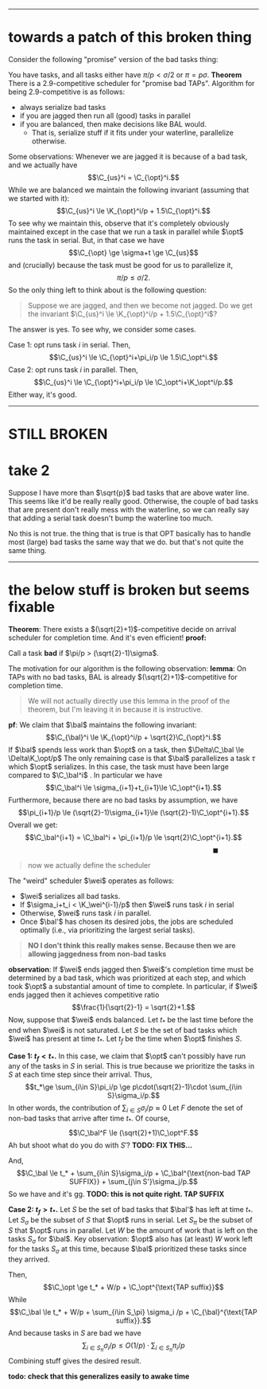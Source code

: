 $$\newcommand{\bal}{\mathsf{BAL}}$$
$$\newcommand{\K}{\mathsf{K}}$$
$$\newcommand{\C}{\mathsf{C}}$$
$$\newcommand{\opt}{\mathsf{OPT}}$$
$$\newcommand{\wei}{\mathsf{WEI}}$$

-----
# towards a patch of this broken thing

Consider the following "promise" version of the bad tasks thing:

You have tasks, and all tasks either have $\pi/p < \sigma/2$ or $\pi = p \sigma$.
**Theorem** There is a $2.9$-competitive scheduler for "promise bad TAPs".
Algorithm for being $2.9$-competitive is as follows:
- always serialize bad tasks
- if you are jagged then run all (good) tasks in parallel
- if you are balanced, then make decisions like BAL would.
	- That is, serialize stuff if it fits under your waterline, parallelize otherwise.

Some observations: 
Whenever we are jagged it is because of a bad task, and we actually have
$$\C_{us}^i = \C_{\opt}^i.$$
While we are balanced we maintain the following invariant (assuming that we started with it):
$$\C_{us}^i \le \K_{\opt}^i/p + 1.5\C_{\opt}^i.$$
To see why we maintain this, observe that it's completely obviously maintained except in the case that we run a task in parallel while $\opt$ runs the task in serial. 
But, in that case we have
$$\C_{\opt} \ge \sigma+t \ge \C_{us}$$
and (crucially) because the task must be good for us to parallelize it, 
$$\pi/p \le \sigma/2.$$
So the only thing left to think about is the following question: 
> Suppose we are jagged, and then we become not jagged. Do we get the invariant $\C_{us}^i \le \K_{\opt}^i/p + 1.5\C_{\opt}^i$?

The answer is yes. To see why, we consider some cases. 

Case 1: opt runs task $i$ in serial. Then, 
$$\C_{us}^i \le \C_{\opt}^i+\pi_i/p \le 1.5\C_\opt^i.$$
Case 2: opt runs task $i$ in parallel. Then, 
$$\C_{us}^i \le \C_{\opt}^i+\pi_i/p \le \C_\opt^i+\K_\opt^i/p.$$
Either way, it's good.

-----------

# STILL BROKEN
# take 2


Suppose I have more than $\sqrt{p}$ bad tasks that are above water line. This seems like it'd be really really good. 
Otherwise, the couple of bad tasks that are present don't really mess with the waterline, so we can really say that adding a serial task doesn't bump the waterline too much.

No this is not true. the thing that is true is that OPT basically has to handle most (large) bad tasks the same way that we do. but that's not quite the same thing.


-----------------------
# the below stuff is broken but seems fixable


**Theorem**: 
There exists a $(\sqrt{2}+1)$-competitive decide on arrival scheduler for completion time. 
And it's even efficient!
**proof:**

Call a task **bad** if $\pi/p > (\sqrt{2}-1)\sigma$.

The motivation for our algorithm is the following observation:
**lemma**:
On TAPs with no bad tasks, BAL is already $(\sqrt{2}+1)$-competitive for completion time.

> We will not actually directly use this lemma in the proof of the theorem, but I'm leaving it in because it is instructive.

**pf**:
We claim that $\bal$ maintains the following invariant:
$$\C_{\bal}^i \le \K_{\opt}^i/p + \sqrt{2}\C_{\opt}^i.$$
If $\bal$ spends less work than $\opt$ on a task, then $\Delta\C_\bal \le \Delta\K_\opt/p$
The only remaining case is that $\bal$ parallelizes a task $\tau$ which $\opt$ serializes.
In this case, the task must have been large compared to $\C_\bal^i$ .
In particular we have
$$\C_\bal^i \le \sigma_{i+1}+t_{i+1}\le \C_\opt^{i+1}.$$
Furthermore, because there are no bad tasks by assumption, we have
$$\pi_{i+1}/p \le (\sqrt{2}-1)\sigma_{i+1}\le (\sqrt{2}-1)\C_\opt^{i+1}.$$
Overall we get:
$$\C_\bal^{i+1} = \C_\bal^i + \pi_{i+1}/p \le \sqrt{2}\C_\opt^{i+1}.$$
$$\quad\quad\quad\quad\quad\quad\quad\quad\quad\quad\quad\quad\quad\quad\quad\quad\quad\quad\quad\quad\blacksquare$$

> now we actually define the scheduler 


The "weird" scheduler $\wei$ operates as follows:
- $\wei$ serializes all bad tasks.
- If $\sigma_i+t_i < \K_\wei^{i-1}/p$ then $\wei$ runs task $i$ in serial
- Otherwise, $\wei$ runs task $i$ in parallel.
- Once $\bal'$ has chosen its desired jobs, the jobs are scheduled optimally (i.e., via prioritizing the largest serial tasks).

> **NO I don't think this really makes sense. Because then we are allowing jaggedness from non-bad tasks**

**observation**: If $\wei$ ends jagged then $\wei$'s completion time must be determined by a bad task, which was prioritized at each step, and which took $\opt$ a substantial amount of time to complete. 
In particular, if $\wei$ ends jagged then it achieves competitive ratio 
$$\frac{1}{\sqrt{2}-1} = \sqrt{2}+1.$$
Now, suppose that $\wei$ ends balanced.
Let $t_*$ be the last time before the end when $\wei$ is not saturated.
Let $S$ be the set of bad tasks which $\wei$ has present at time $t_*$.
Let $t_f$ be the time when $\opt$ finishes $S$.

**Case 1: $t_f < t_*$.**
In this case, we claim that $\opt$ can't possibly have run any of the tasks in $S$ in serial. This is true because we prioritize the tasks in $S$ at each time step since their arrival.
Thus, 
$$t_*\ge \sum_{i\in S}\pi_i/p \ge p\cdot(\sqrt{2}-1)\cdot \sum_{i\in S}\sigma_i/p.$$
In other words, the contribution of $\sum_{i\in S}\sigma_i/p \approx 0$ 
Let $F$ denote the set of non-bad tasks that arrive after time $t_*$.
Of course, 
$$\C_\bal^F \le (\sqrt{2}+1)\C_\opt^F.$$
Ah but shoot what do you do with $S'$?
**TODO: FIX THIS...**

And,
$$\C_\bal \le t_* + \sum_{i\in S}\sigma_i/p + \C_\bal^{\text{non-bad TAP SUFFIX}} + \sum_{j\in S'}\sigma_j/p.$$
So we have
and it's gg. 
**TODO: this is not quite right. TAP SUFFIX**

**Case 2: $t_f  > t_*.$**
Let $S$ be the set of bad tasks that $\bal'$ has left at time $t_*$. 
Let $S_\sigma$ be the subset of $S$ that $\opt$ runs in serial. 
Let $S_\pi$ be the subset of $S$ that $\opt$ runs in parallel.
Let $W$ be the amount of work that is left on the tasks $S_\sigma$ for $\bal$.
Key observation: $\opt$ also has (at least) $W$ work left for the tasks $S_\sigma$ at this time, because $\bal$ prioritized these tasks since they arrived.

Then, 
$$\C_\opt \ge t_* + W/p + \C_\opt^{\text{TAP suffix}}$$
While 
$$\C_\bal \le t_* + W/p + \sum_{i\in S_\pi} \sigma_i /p + \C_{\bal}^{\text{TAP suffix}}.$$
And because tasks in $S$ are bad we have
$$\sum_{i\in S_\pi}\sigma_i/p \le O(1/p)\cdot \sum_{i\in S_\pi}\pi_i/p$$
Combining stuff gives the desired result.


**todo: check that this generalizes easily to awake time**

